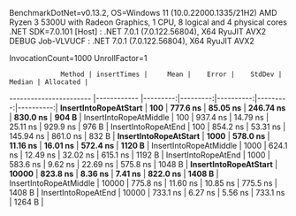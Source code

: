 
BenchmarkDotNet=v0.13.2, OS=Windows 11 (10.0.22000.1335/21H2)
AMD Ryzen 3 5300U with Radeon Graphics, 1 CPU, 8 logical and 4 physical cores
.NET SDK=7.0.101
  [Host]     : .NET 7.0.1 (7.0.122.56804), X64 RyuJIT AVX2 DEBUG
  Job-VLVUCF : .NET 7.0.1 (7.0.122.56804), X64 RyuJIT AVX2

InvocationCount=1000  UnrollFactor=1  

                 Method | insertTimes |     Mean |    Error |    StdDev |   Median | Allocated |
----------------------- |------------ |---------:|---------:|----------:|---------:|----------:|
  **InsertIntoRopeAtStart** |         **100** | **777.6 ns** | **85.05 ns** | **246.74 ns** | **830.0 ns** |     **904 B** |
 InsertIntoRopeAtMiddle |         100 | 937.4 ns | 14.79 ns |  25.11 ns | 929.9 ns |     976 B |
    InsertIntoRopeAtEnd |         100 | 854.2 ns | 53.31 ns | 145.94 ns | 861.0 ns |     832 B |
  **InsertIntoRopeAtStart** |        **1000** | **578.0 ns** | **11.16 ns** |  **16.01 ns** | **572.4 ns** |    **1120 B** |
 InsertIntoRopeAtMiddle |        1000 | 624.1 ns | 12.49 ns |  32.02 ns | 615.1 ns |    1192 B |
    InsertIntoRopeAtEnd |        1000 | 583.6 ns |  9.62 ns |  22.69 ns | 575.8 ns |    1048 B |
  **InsertIntoRopeAtStart** |       **10000** | **823.8 ns** |  **8.36 ns** |   **7.41 ns** | **822.0 ns** |    **1408 B** |
 InsertIntoRopeAtMiddle |       10000 | 775.8 ns | 11.60 ns |  10.85 ns | 775.5 ns |    1408 B |
    InsertIntoRopeAtEnd |       10000 | 733.1 ns |  6.27 ns |   5.56 ns | 733.1 ns |    1264 B |

